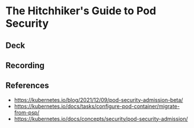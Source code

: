 # The Hitchhiker's Guide to Pod Security 

## Deck

## Recording

## References

   * https://kubernetes.io/blog/2021/12/09/pod-security-admission-beta/
   * https://kubernetes.io/docs/tasks/configure-pod-container/migrate-from-psp/
   * https://kubernetes.io/docs/concepts/security/pod-security-admission/
